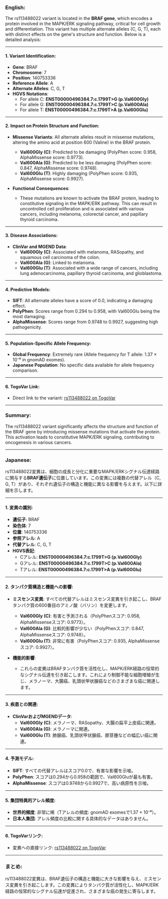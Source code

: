 ### English:
The rs113488022 variant is located in the **BRAF gene**, which encodes a protein involved in the MAPK/ERK signaling pathway, critical for cell growth and differentiation. This variant has multiple alternate alleles (C, G, T), each with distinct effects on the gene's structure and function. Below is a detailed analysis:

---

#### 1. **Variant Identification**:
- **Gene**: BRAF
- **Chromosome**: 7
- **Position**: 140753336
- **Reference Allele**: A
- **Alternate Alleles**: C, G, T
- **HGVS Notations**:
  - For allele C: **ENST00000496384.7:c.1799T>G (p.Val600Gly)**
  - For allele G: **ENST00000496384.7:c.1799T>C (p.Val600Ala)**
  - For allele T: **ENST00000496384.7:c.1799T>A (p.Val600Glu)**

---

#### 2. **Impact on Protein Structure and Function**:
- **Missense Variants**: All alternate alleles result in missense mutations, altering the amino acid at position 600 (Valine) in the BRAF protein.
  - **Val600Gly (C)**: Predicted to be damaging (PolyPhen score: 0.958, AlphaMissense score: 0.9773).
  - **Val600Ala (G)**: Predicted to be less damaging (PolyPhen score: 0.847, AlphaMissense score: 0.9748).
  - **Val600Glu (T)**: Highly damaging (PolyPhen score: 0.935, AlphaMissense score: 0.9927).

- **Functional Consequences**:
  - These mutations are known to activate the BRAF protein, leading to constitutive signaling in the MAPK/ERK pathway. This can result in uncontrolled cell proliferation and is associated with various cancers, including melanoma, colorectal cancer, and papillary thyroid carcinoma.

---

#### 3. **Disease Associations**:
- **ClinVar and MGEND Data**:
  - **Val600Gly (C)**: Associated with melanoma, RASopathy, and squamous cell carcinoma of the colon.
  - **Val600Ala (G)**: Linked to melanoma.
  - **Val600Glu (T)**: Associated with a wide range of cancers, including lung adenocarcinoma, papillary thyroid carcinoma, and glioblastoma.

---

#### 4. **Predictive Models**:
- **SIFT**: All alternate alleles have a score of 0.0, indicating a damaging effect.
- **PolyPhen**: Scores range from 0.294 to 0.958, with Val600Glu being the most damaging.
- **AlphaMissense**: Scores range from 0.9748 to 0.9927, suggesting high pathogenicity.

---

#### 5. **Population-Specific Allele Frequency**:
- **Global Frequency**: Extremely rare (Allele frequency for T allele: 1.37 × 10⁻⁶ in gnomAD exomes).
- **Japanese Population**: No specific data available for allele frequency comparison.

---

#### 6. **TogoVar Link**:
- Direct link to the variant: [rs113488022 on TogoVar](https://togovar.org/variant/rs113488022)

---

### Summary:
The rs113488022 variant significantly affects the structure and function of the BRAF gene by introducing missense mutations that activate the protein. This activation leads to constitutive MAPK/ERK signaling, contributing to oncogenesis in various cancers.

---

### Japanese:
rs113488022変異は、細胞の成長と分化に重要なMAPK/ERKシグナル伝達経路に関与する**BRAF遺伝子**に位置しています。この変異には複数の代替アレル（C, G, T）があり、それぞれ遺伝子の構造と機能に異なる影響を与えます。以下に詳細を示します。

---

#### 1. **変異の識別**:
- **遺伝子**: BRAF
- **染色体**: 7
- **位置**: 140753336
- **参照アレル**: A
- **代替アレル**: C, G, T
- **HGVS表記**:
  - Cアレル: **ENST00000496384.7:c.1799T>G (p.Val600Gly)**
  - Gアレル: **ENST00000496384.7:c.1799T>C (p.Val600Ala)**
  - Tアレル: **ENST00000496384.7:c.1799T>A (p.Val600Glu)**

---

#### 2. **タンパク質構造と機能への影響**:
- **ミスセンス変異**: すべての代替アレルはミスセンス変異を引き起こし、BRAFタンパク質の600番目のアミノ酸（バリン）を変更します。
  - **Val600Gly (C)**: 有害と予測される（PolyPhenスコア: 0.958, AlphaMissenseスコア: 0.9773）。
  - **Val600Ala (G)**: 比較的影響が少ない（PolyPhenスコア: 0.847, AlphaMissenseスコア: 0.9748）。
  - **Val600Glu (T)**: 非常に有害（PolyPhenスコア: 0.935, AlphaMissenseスコア: 0.9927）。

- **機能的影響**:
  - これらの変異はBRAFタンパク質を活性化し、MAPK/ERK経路の恒常的なシグナル伝達を引き起こします。これにより制御不能な細胞増殖が生じ、メラノーマ、大腸癌、乳頭状甲状腺癌などのさまざまな癌に関連します。

---

#### 3. **疾患との関連**:
- **ClinVarおよびMGENDデータ**:
  - **Val600Gly (C)**: メラノーマ、RASopathy、大腸の扁平上皮癌に関連。
  - **Val600Ala (G)**: メラノーマに関連。
  - **Val600Glu (T)**: 肺腺癌、乳頭状甲状腺癌、膠芽腫などの幅広い癌に関連。

---

#### 4. **予測モデル**:
- **SIFT**: すべての代替アレルはスコア0.0で、有害な影響を示唆。
- **PolyPhen**: スコアは0.294から0.958の範囲で、Val600Gluが最も有害。
- **AlphaMissense**: スコアは0.9748から0.9927で、高い病原性を示唆。

---

#### 5. **集団特異的アレル頻度**:
- **世界的頻度**: 非常に稀（Tアレルの頻度: gnomAD exomesで1.37 × 10⁻⁶）。
- **日本人集団**: アレル頻度の比較に関する具体的なデータはありません。

---

#### 6. **TogoVarリンク**:
- 変異への直接リンク: [rs113488022 on TogoVar](https://togovar.org/variant/rs113488022)

---

### まとめ:
rs113488022変異は、BRAF遺伝子の構造と機能に大きな影響を与え、ミスセンス変異を引き起こします。この変異によりタンパク質が活性化し、MAPK/ERK経路の恒常的なシグナル伝達が促進され、さまざまな癌の発生に寄与します。